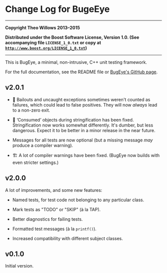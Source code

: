 # Change Log for BugeEye #

---

**Copyright Theo Willows 2013–2015**

**Distributed under the Boost Software License, Version 1.0.  (See accompanying
file `LICENSE_1_0.txt` or copy at
[`http://www.boost.org/LICENSE_1_0.txt`](http://www.boost.org/LICENSE_1_0.txt))**

---

This is BugEye, a minimal, non-intrusive, C++ unit testing framework.

For the full documentation, see the README file or
[BugEye's GitHub page](https://github.com/Munkei/BugEye).

## v2.0.1 ##

* 🐛 Bailouts and uncaught exceptions sometimes weren't counted as failures,
  which could lead to false positives.  They will now *always* lead to   a
  non-zero exit.

* 🐛 ‘Consumed’ objects during stringification has been fixed.  Stringification
  now works somewhat differently.  It's dumber, but less dangerous.  Expect it
  to be better in a minor release in the near future.

* Messages for all tests are now optional (but a missing message *may* produce a
  compiler warning).

* 🏗 A lot of compiler warnings have been fixed.  (BugEye now builds with even
  stricter settings.)

## v2.0.0 ##

A lot of improvements, and some new features:

* Named tests, for test code not belonging to any particular class.

* Mark tests as "TODO" or "SKIP" (à la TAP).

* Better diagnostics for failing tests.

* Formatted test messages (à la `printf()`).

* Increased compatibility with different subject classes.

## v0.1.0 ##

Initial version.
